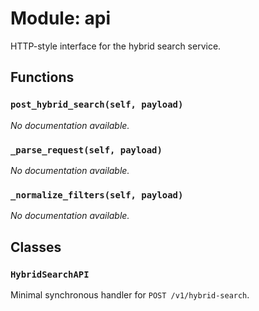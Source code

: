 # Module: api

HTTP-style interface for the hybrid search service.

## Functions

### `post_hybrid_search(self, payload)`

*No documentation available.*

### `_parse_request(self, payload)`

*No documentation available.*

### `_normalize_filters(self, payload)`

*No documentation available.*

## Classes

### `HybridSearchAPI`

Minimal synchronous handler for `POST /v1/hybrid-search`.
